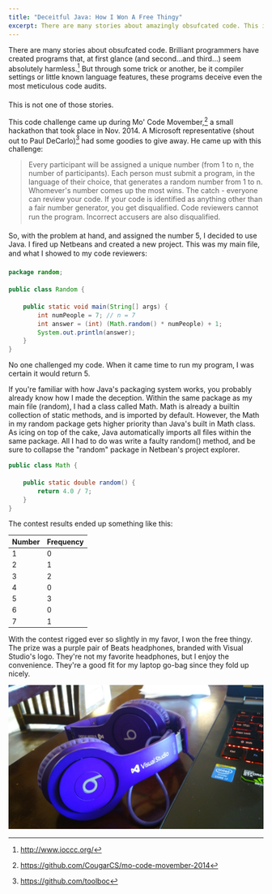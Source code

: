 ```yaml
---
title: "Deceitful Java: How I Won A Free Thingy"
excerpt: There are many stories about amazingly obsufcated code. This is not one of them.
---
```


There are many stories about obsufcated code. Brilliant programmers have created programs that, at first glance (and second...and third...) seem absolutely harmless.[^1] But through some trick or another, be it compiler settings or little known language features, these programs deceive even the most meticulous code audits.

This is not one of those stories.

This code challenge came up during Mo' Code Movember,[^2] a small hackathon that took place in Nov. 2014. A Microsoft representative (shout out to Paul DeCarlo)[^3] had some goodies to give away. He came up with this challenge:

>Every participant will be assigned a unique number (from 1 to n, the number of participants). Each person must submit a program, in the language of their choice, that generates a random number from 1 to n. Whomever's number comes up the most wins. The catch - everyone can review your code. If your code is identified as anything other than a fair number generator, you get disqualified. Code reviewers cannot run the program. Incorrect accusers are also disqualified.

So, with the problem at hand, and assigned the number 5, I decided to use Java. I fired up Netbeans and created a new project. This was my main file, and what I showed to my code reviewers:

```java
package random;

public class Random {

    public static void main(String[] args) {
        int numPeople = 7; // n = 7
        int answer = (int) (Math.random() * numPeople) + 1;
        System.out.println(answer);
    }
}
```

No one challenged my code. When it came time to run my program, I was certain it would return 5.

If you're familiar with how Java's packaging system works, you probably already know how I made the deception. Within the same package as my main file (random), I had a class called Math. Math is already a builtin collection of static methods, and is imported by default. However, the Math in my random package gets higher priority than Java's built in Math class. As icing on top of the cake, Java automatically imports all files within the same package. All I had to do was write a faulty random() method, and be sure to collapse the "random" package in Netbean's project explorer.

```java
public class Math {

    public static double random() {
        return 4.0 / 7;
    }
}
```

The contest results ended up something like this:

| Number  |Frequency|
| ------- | ------- |
|    1    |    0    |
|    2    |    1    |
|    3    |    2    |
|    4    |    0    |
|    5    |    3    |
|    6    |    0    |
|    7    |    1    |

With the contest rigged ever so slightly in my favor, I won the free thingy. The prize was a purple pair of Beats headphones, branded with Visual Studio's logo. They're not my favorite headphones, but I enjoy the convenience. They're a good fit for my laptop go-bag since they fold up nicely.

![My Free Thingy](/blog/images/beats-vs.jpg)

[^1]: <http://www.ioccc.org/>
[^2]: <https://github.com/CougarCS/mo-code-movember-2014>
[^3]: <https://github.com/toolboc>
